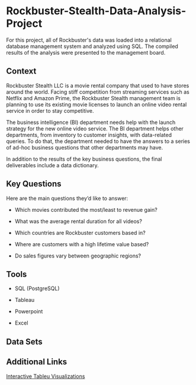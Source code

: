 # Rockbuster-Stealth-Data-Analysis-Project

For this project, all of Rockbuster's data was loaded into a relational database management system and analyzed using SQL. The compiled results of the analysis were presented to the management board.

## Context

Rockbuster Stealth LLC is a movie rental company that used to have stores around the world. Facing stiff competition from streaming services such as Netflix and Amazon Prime, the Rockbuster Stealth management team is planning to use its existing movie licenses to launch an online video rental service in order to stay competitive.

The business intelligence (BI) department needs help with the launch strategy for the new online video service. The BI department helps other departments, from inventory to customer insights, with data-related queries. To do that, the department needed to have the answers to a series of ad-hoc business questions that other departments may have.

In addition to the results of the key business questions, the final deliverables include a data dictionary.

## Key Questions
Here are the main questions they’d like to answer:

<ul><li>Which movies contributed the most/least to revenue gain?</li></ul>
<ul><li>What was the average rental duration for all videos?</li></ul>
<ul><li>Which countries are Rockbuster customers based in?</li></ul>
<ul><li>Where are customers with a high lifetime value based?</li></ul>
<ul><li>Do sales figures vary between geographic regions?</li></ul>

## Tools

<ul><li>SQL (PostgreSQL)</li></ul>
<ul><li>Tableau</li></ul>
<ul><li>Powerpoint</li></ul>
<ul><li>Excel</li></ul>

## Data Sets

## Additional Links

[Interactive Tableu Visualizations ](https://public.tableau.com/app/profile/ana.maria.tiscareno.contreras/viz/Task3_10_RockbusterStealthDatabaseAnalysis/FINAL)












